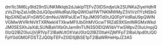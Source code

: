 dm1lc3M6Ly9ld29nSUNKMklqb2dJaklpTEFvZ0lDSndjeUk2SUNKa2IyeHdhRzVsZHpZaUxBb2dJQ0poWkdRaU9pQWlOall1WTNKMWMyZ3ViVzl1YzNSbGNpSXNDaUFnSW5CdmNuUWlPaUEwTXpJM09Td0tJQ0FpYVdRaU9pQWlNVGMwWVRrNVltTXRNekl4TXkwMFlUbGhMVGcwT1RZdE9XSmlNRGMxWkdJM05ESXhJaXdLSUNBaVlXbGtJam9nTUN3S0lDQWlibVYwSWpvZ0luUmpjQ0lzQ2lBZ0luUjVjR1VpT2lBaWJtOXVaU0lzQ2lBZ0ltaHZjM1FpT2lBaUlpd0tJQ0FpY0dGMGFDSTZJQ0lpTEFvZ0lDSjBiSE1pT2lBaWRHeHpJZ3A5
